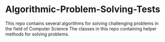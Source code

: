 # Algorithmic-Problem-Solving-Tests

This repo contains several algorithms for solving challenging problems in the field of Computer Science
The classes in this repo containing helper methods for solving problems. 
